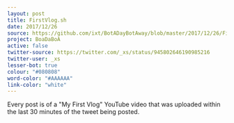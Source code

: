 ```yaml
---
layout: post
title: FirstVlog.sh
date: 2017/12/26
source: https://github.com/ixt/BotADayBotAway/blob/master/2017/12/26/FirstVlog.sh
project: BoaDaBoA
active: false
twitter-source: https://twitter.com/_xs/status/945802646190985216
twitter-user: _xs
lesser-bot: true
colour: "#080808"
word-color: "#AAAAAA"
link-color: "white"
---
```

 

Every post is of a "My First Vlog" YouTube video that was uploaded within the
last 30 minutes of the tweet being posted. 
